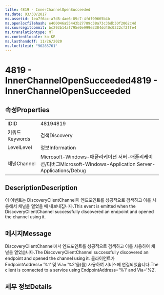 ```yaml
---
title: 4819 - InnerChannelOpenSucceeded
ms.date: 03/30/2017
ms.assetid: 1ea7f6ac-a7d8-4ae6-89c7-4fdf99665b4b
ms.openlocfilehash: e400046a55443b27789c38a73c3bdb30f2062c4d
ms.sourcegitcommit: bc293b14af795e0e999e3304dd40c0222cf2ffe4
ms.translationtype: MT
ms.contentlocale: ko-KR
ms.lasthandoff: 11/26/2020
ms.locfileid: "96285761"
---
```

# <a name="4819---innerchannelopensucceeded"></a><span data-ttu-id="8fb15-102">4819 - InnerChannelOpenSucceeded</span><span class="sxs-lookup"><span data-stu-id="8fb15-102">4819 - InnerChannelOpenSucceeded</span></span>

## <a name="properties"></a><span data-ttu-id="8fb15-103">속성</span><span class="sxs-lookup"><span data-stu-id="8fb15-103">Properties</span></span>  
  
|||  
|-|-|  
|<span data-ttu-id="8fb15-104">ID</span><span class="sxs-lookup"><span data-stu-id="8fb15-104">ID</span></span>|<span data-ttu-id="8fb15-105">4819</span><span class="sxs-lookup"><span data-stu-id="8fb15-105">4819</span></span>|  
|<span data-ttu-id="8fb15-106">키워드</span><span class="sxs-lookup"><span data-stu-id="8fb15-106">Keywords</span></span>|<span data-ttu-id="8fb15-107">검색</span><span class="sxs-lookup"><span data-stu-id="8fb15-107">Discovery</span></span>|  
|<span data-ttu-id="8fb15-108">Level</span><span class="sxs-lookup"><span data-stu-id="8fb15-108">Level</span></span>|<span data-ttu-id="8fb15-109">정보</span><span class="sxs-lookup"><span data-stu-id="8fb15-109">Information</span></span>|  
|<span data-ttu-id="8fb15-110">채널</span><span class="sxs-lookup"><span data-stu-id="8fb15-110">Channel</span></span>|<span data-ttu-id="8fb15-111">Microsoft-Windows-애플리케이션 서버-애플리케이션/디버그</span><span class="sxs-lookup"><span data-stu-id="8fb15-111">Microsoft-Windows-Application Server-Applications/Debug</span></span>|  
  
## <a name="description"></a><span data-ttu-id="8fb15-112">Description</span><span class="sxs-lookup"><span data-stu-id="8fb15-112">Description</span></span>  

 <span data-ttu-id="8fb15-113">이 이벤트는 DiscoveryClientChannel이 엔드포인트를 성공적으로 검색하고 이를 사용해서 채널을 열었을 때 내보내집니다.</span><span class="sxs-lookup"><span data-stu-id="8fb15-113">This event is emitted when the DiscoveryClientChannel successfully discovered an endpoint and opened the channel using it.</span></span>  
  
## <a name="message"></a><span data-ttu-id="8fb15-114">메시지</span><span class="sxs-lookup"><span data-stu-id="8fb15-114">Message</span></span>  

 <span data-ttu-id="8fb15-115">DiscoveryClientChannel에서 엔드포인트를 성공적으로 검색하고 이를 사용하여 채널을 열었습니다.</span><span class="sxs-lookup"><span data-stu-id="8fb15-115">The DiscoveryClientChannel successfully discovered an endpoint and opened the channel using it.</span></span> <span data-ttu-id="8fb15-116">클라이언트가 EndpointAddress='%1' 및 Via='%2'을(를) 사용하여 서비스에 연결되었습니다.</span><span class="sxs-lookup"><span data-stu-id="8fb15-116">The client is connected to a service using EndpointAddress='%1' and Via='%2'.</span></span>  
  
## <a name="details"></a><span data-ttu-id="8fb15-117">세부 정보</span><span class="sxs-lookup"><span data-stu-id="8fb15-117">Details</span></span>

